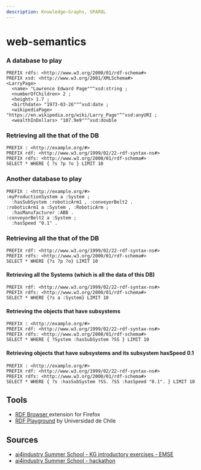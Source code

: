 ```yaml
---
description: Knowledge-Graphs, SPARQL
---
```


# web-semantics

### A database to play

```
PREFIX rdfs: <http://www.w3.org/2000/01/rdf-schema#>
PREFIX xsd: <http://www.w3.org/2001/XMLSchema#>
<LarryPage>  
  <name> "Lawrence Edward Page"^^xsd:string ;
  <numberOfChildren> 2 ;
  <height> 1.7 ;
  <birthdate> "1973-03-26"^^xsd:date ;
  <wikipediaPage> "https://en.wikipedia.org/wiki/Larry_Page"^^xsd:anyURI ;
  <wealthInDollars> "107.9e9"^^xsd:double 
```

### Retrieving all the that of the DB

```
PREFIX : <http://example.org/#>
PREFIX rdf: <http://www.w3.org/1999/02/22-rdf-syntax-ns#> 
PREFIX rdfs: <http://www.w3.org/2000/01/rdf-schema#> 
SELECT * WHERE { ?s ?p ?o } LIMIT 10
```

### Another database to play

```
PREFIX : <http://example.org/#>
:myProductionSystem a :System ; 
  :hasSubSystem :roboticArm1 , :conveyorBelt2 . 
:roboticArm1 a :System , :RoboticArm ; 
  :hasManufacturer :ABB . 
:conveyorBelt2 a :System ; 
  :hasSpeed "0.1" .
```

### Retrieving all the that of the DB

```
PREFIX rdf: <http://www.w3.org/1999/02/22-rdf-syntax-ns#> 
PREFIX rdfs: <http://www.w3.org/2000/01/rdf-schema#> 
SELECT * WHERE {?s ?p ?o} LIMIT 10
```

#### Retrieving all the Systems (which is all the data of this DB)

```
PREFIX rdf: <http://www.w3.org/1999/02/22-rdf-syntax-ns#> 
PREFIX rdfs: <http://www.w3.org/2000/01/rdf-schema#>
SELECT * WHERE {?s a :System} LIMIT 10
```

#### Retrieving the objects that have subsystems

```
PREFIX : <http://example.org/#>
PREFIX rdf: <http://www.w3.org/1999/02/22-rdf-syntax-ns#> 
PREFIX rdfs: <http://www.w3.org/2000/01/rdf-schema#>
SELECT * WHERE { ?System :hasSubSystem ?SS } LIMIT 10
```

#### Retrieving objects that have subsystems and its subsystem hasSpeed 0.1

```
PREFIX : <http://example.org/#>
PREFIX rdf: <http://www.w3.org/1999/02/22-rdf-syntax-ns#> 
PREFIX rdfs: <http://www.w3.org/2000/01/rdf-schema#> 
SELECT * WHERE { ?s :hasSubSystem ?SS. ?SS :hasSpeed "0.1". } LIMIT 10
```

## Tools

* [RDF Browser ](https://addons.mozilla.org/en-US/firefox/addon/rdf-browser/)extension for Firefox
* [RDF Playground](http://rdfplayground.dcc.uchile.cl/) by Universidad de Chile

## Sources

* [ai4industry Summer School - KG introductory exercises - EMSE](https://www.emse.fr/\~zimmermann/AI4Industry/2023/)
* [ai4industry Summer School - hackathon](https://gitlab.emse.fr/ai4industry/hackathon/-/wikis/scenario)
